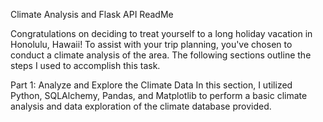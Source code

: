 Climate Analysis and Flask API ReadMe

Congratulations on deciding to treat yourself to a long holiday vacation in Honolulu, Hawaii! To assist with your trip planning, you've chosen to conduct a climate analysis of the area. The following sections outline the steps I used to accomplish this task.

Part 1: Analyze and Explore the Climate Data
In this section, I utilized Python, SQLAlchemy, Pandas, and Matplotlib to perform a basic climate analysis and data exploration of the climate database provided.
